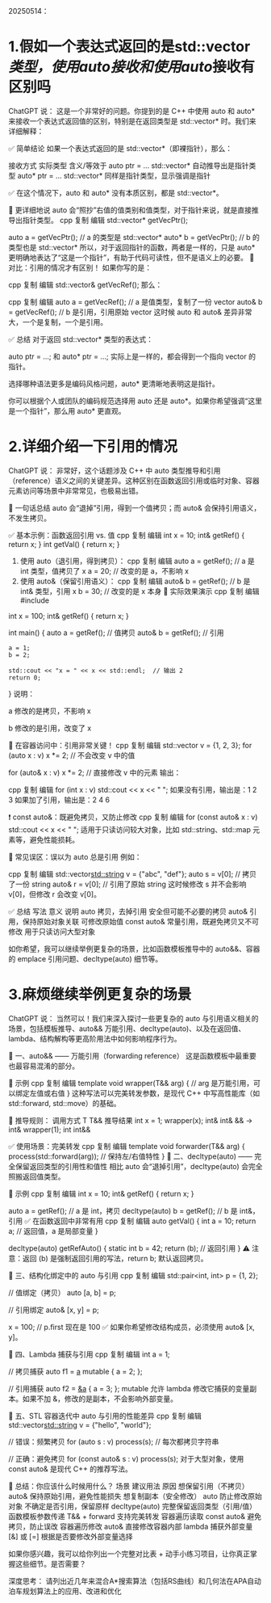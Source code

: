 20250514：
# 1.假如一个表达式返回的是std::vector<double>*类型，使用auto接收和使用auto*接收有区别吗


ChatGPT 说：
这是一个非常好的问题。你提到的是 C++ 中使用 auto 和 auto* 来接收一个表达式返回值的区别，特别是在返回类型是 std::vector<double>* 时。我们来详细解释：

✅ 简单结论
如果一个表达式返回的是 std::vector<double>*（即裸指针），那么：

接收方式	实际类型	含义/等效于
auto ptr = ...	std::vector<double>*	自动推导出是指针类型
auto* ptr = ...	std::vector<double>*	同样是指针类型，显示强调是指针

✅ 在这个情况下，auto 和 auto* 没有本质区别，都是 std::vector<double>*。

📌 更详细地说
auto 会“照抄”右值的值类别和值类型，对于指针来说，就是直接推导出指针类型。
cpp
复制
编辑
std::vector<double>* getVecPtr();

auto a = getVecPtr();  // a 的类型是 std::vector<double>*
auto* b = getVecPtr(); // b 的类型也是 std::vector<double>*
所以，对于返回指针的函数，两者是一样的，只是 auto* 更明确地表达了“这是一个指针”，有助于代码可读性，但不是语义上的必要。
📎 对比：引用的情况才有区别！
如果你写的是：

cpp
复制
编辑
std::vector<double>& getVecRef();
那么：

cpp
复制
编辑
auto a = getVecRef();   // a 是值类型，复制了一份 vector
auto& b = getVecRef();  // b 是引用，引用原始 vector
这时候 auto 和 auto& 差异非常大，一个是复制，一个是引用。

✅ 总结
对于返回 std::vector<double>* 类型的表达式：

auto ptr = ...; 和 auto* ptr = ...; 实际上是一样的，都会得到一个指向 vector<double> 的指针。

选择哪种语法更多是编码风格问题，auto* 更清晰地表明这是指针。

你可以根据个人或团队的编码规范选择用 auto 还是 auto*。如果你希望强调“这里是一个指针”，那么用 auto* 更直观。



# 2.详细介绍一下引用的情况


ChatGPT 说：
非常好，这个话题涉及 C++ 中 auto 类型推导和引用（reference）语义之间的关键差异。这种区别在函数返回引用或临时对象、容器元素访问等场景中非常常见，也极易出错。

🧠 一句话总结
auto 会“退掉”引用，得到一个值拷贝；而 auto& 会保持引用语义，不发生拷贝。

✅ 基本示例：函数返回引用 vs. 值
cpp
复制
编辑
int x = 10;
int& getRef() { return x; }
int getVal() { return x; }
1. 使用 auto（退引用，得到拷贝）：
cpp
复制
编辑
auto a = getRef();  // a 是 int 类型，值拷贝了 x
a = 20;             // 改变的是 a，不影响 x
2. 使用 auto&（保留引用语义）：
cpp
复制
编辑
auto& b = getRef(); // b 是 int& 类型，引用 x
b = 30;             // 改变的是 x 本身
🧪 实际效果演示
cpp
复制
编辑
#include <iostream>

int x = 100;
int& getRef() { return x; }

int main() {
    auto a = getRef();  // 值拷贝
    auto& b = getRef(); // 引用

    a = 1;
    b = 2;

    std::cout << "x = " << x << std::endl;  // 输出 2
    return 0;
}
说明：

a 修改的是拷贝，不影响 x

b 修改的是引用，改变了 x

📌 在容器访问中：引用非常关键！
cpp
复制
编辑
std::vector<int> v = {1, 2, 3};
for (auto x : v)
    x *= 2;  // 不会改变 v 中的值

for (auto& x : v)
    x *= 2;  // 直接修改 v 中的元素
输出：

cpp
复制
编辑
for (int x : v)
    std::cout << x << " ";
如果没有引用，输出是：1 2 3
如果加了引用，输出是：2 4 6

❗ const auto&：既避免拷贝，又防止修改
cpp
复制
编辑
for (const auto& x : v)
    std::cout << x << " ";
适用于只读访问较大对象，比如 std::string、std::map 元素等，避免性能损耗。

🚫 常见误区：误以为 auto 总是引用
例如：

cpp
复制
编辑
std::vector<std::string> v = {"abc", "def"};
auto s = v[0];   // 拷贝了一份 string
auto& r = v[0];  // 引用了原始 string
这时候修改 s 并不会影响 v[0]，但修改 r 会改变 v[0]。

✅ 总结
写法	意义	说明
auto	拷贝，去掉引用	安全但可能不必要的拷贝
auto&	引用，保持原始对象关联	可修改原始值
const auto&	常量引用，既避免拷贝又不可修改	用于只读访问大型对象

如你希望，我可以继续举例更复杂的场景，比如函数模板推导中的 auto&&、容器的 emplace 引用问题、decltype(auto) 细节等。


# 3.麻烦继续举例更复杂的场景


ChatGPT 说：
当然可以！我们来深入探讨一些更复杂的 auto 与引用语义相关的场景，包括模板推导、auto&& 万能引用、decltype(auto)、以及在返回值、lambda、结构解构等更高阶用法中如何影响程序行为。

🔶 一、auto&& —— 万能引用（forwarding reference）
这是函数模板中最重要也最容易混淆的部分。

📌 示例
cpp
复制
编辑
template<typename T>
void wrapper(T&& arg) {
    // arg 是万能引用，可以绑定左值或右值
}
这种写法可以完美转发参数，是现代 C++ 中写高性能库（如 std::forward, std::move）的基础。

🧠 推导规则：
调用方式	T	T&& 推导结果
int x = 1; wrapper(x);	int&	int& && → int&
wrapper(1);	int	int&&

✅ 使用场景：完美转发
cpp
复制
编辑
template<typename T>
void forwarder(T&& arg) {
    process(std::forward<T>(arg));  // 保持左/右值特性
}
🔶 二、decltype(auto) —— 完全保留返回类型的引用性和值性
相比 auto 会“退掉引用”，decltype(auto) 会完全照搬返回值类型。

📌 示例
cpp
复制
编辑
int x = 10;
int& getRef() { return x; }

auto a = getRef();        // a 是 int，拷贝
decltype(auto) b = getRef(); // b 是 int&，引用
✅ 在函数返回中非常有用
cpp
复制
编辑
auto getVal() {
    int a = 10;
    return a;      // 返回值，a 是局部变量
}

decltype(auto) getRefAuto() {
    static int b = 42;
    return (b);    // 返回引用
}
⚠️ 注意：返回 (b) 是强制返回引用的写法，return b; 默认返回拷贝。

🔶 三、结构化绑定中的 auto 与引用
cpp
复制
编辑
std::pair<int, int> p = {1, 2};

// 值绑定（拷贝）
auto [a, b] = p;

// 引用绑定
auto& [x, y] = p;

x = 100;
// p.first 现在是 100
✅ 如果你希望修改结构成员，必须使用 auto& [x, y]。

🔶 四、Lambda 捕获与引用
cpp
复制
编辑
int a = 1;

// 拷贝捕获
auto f1 = [a]() mutable { a = 2; };

// 引用捕获
auto f2 = [&a]() { a = 3; };
mutable 允许 lambda 修改它捕获的变量副本。如果不加 &，修改的是副本，不会影响外部变量。

🔶 五、STL 容器迭代中 auto 与引用的性能差异
cpp
复制
编辑
std::vector<std::string> v = {"hello", "world"};

// 错误：频繁拷贝
for (auto s : v)
    process(s);  // 每次都拷贝字符串

// 正确：避免拷贝
for (const auto& s : v)
    process(s);
对于大型对象，使用 const auto& 是现代 C++ 的推荐写法。

🧠 总结：你应该什么时候用什么？
场景	建议用法	原因
想保留引用（不拷贝）	auto&	保持原始引用，避免性能损失
想复制副本（安全修改）	auto	防止修改原始对象
不确定是否引用，保留原样	decltype(auto)	完整保留返回类型（引用/值）
函数模板参数传递	T&& + forward	支持完美转发
容器遍历读取	const auto&	避免拷贝，防止误改
容器遍历修改	auto&	直接修改容器内部
lambda 捕获外部变量	[&] 或 [=]	根据是否要修改外部变量选择

如果你感兴趣，我可以给你列出一个完整对比表 + 动手小练习项目，让你真正掌握这些细节。是否需要？



深度思考：
请列出近几年来混合A*搜索算法（包括RS曲线）和几何法在APA自动泊车规划算法上的应用、改进和优化
